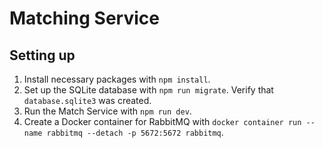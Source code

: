 # Matching Service

## Setting up
1. Install necessary packages with `npm install`.
2. Set up the SQLite database with `npm run migrate`. Verify that `database.sqlite3` was created.
3. Run the Match Service with `npm run dev`.
4. Create a Docker container for RabbitMQ with `docker container run --name rabbitmq --detach -p 5672:5672 rabbitmq`.

